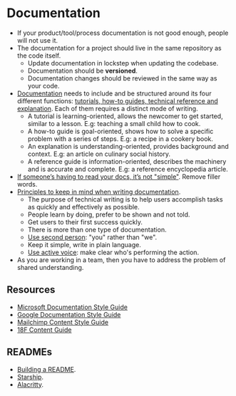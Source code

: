 # Documentation

- If your product/tool/process documentation is not good enough, people will not use it.
- The documentation for a project should live in the same repository as the code itself.
	- Update documentation in lockstep when updating the codebase.
	- Documentation should be **versioned**.
	- Documentation changes should be reviewed in the same way as your code.
- [Documentation](https://diataxis.fr/) needs to include and be structured around its four different functions: [tutorials, how-to guides, technical reference and explanation](https://documentation.divio.com/introduction/). Each of them requires a distinct mode of writing.
	- A tutorial is learning-oriented, allows the newcomer to get started, similar to a lesson. E.g: teaching a small child how to cook.
	- A how-to guide is goal-oriented, shows how to solve a specific problem with a series of steps. E.g: a recipe in a cookery book.
	- An explanation is understanding-oriented, provides background and context. E.g: an article on culinary social history.
	- A reference guide is information-oriented, describes the machinery and is accurate and complete. E.g: a reference encyclopedia article.
- [If someone’s having to read your docs, it’s not "simple"](https://justsimply.dev/). Remove filler words.
- [Principles to keep in mind when writing documentation](https://mkaz.blog/misc/notes-on-technical-writing/).
	- The purpose of technical writing is to help users accomplish tasks as quickly and effectively as possible.
	- People learn by doing, prefer to be shown and not told.
	- Get users to their first success quickly.
	- There is more than one type of documentation.
	- [Use second person](https://developers.google.com/style/person): "you" rather than "we".
	- Keep it simple, write in plain language.
	- [Use active voice](https://developers.google.com/style/voice): make clear who's performing the action.
- As you are working in a team, then you have to address the problem of shared understanding. 

## Resources

- [Microsoft Documentation Style Guide](https://docs.microsoft.com/en-us/style-guide/welcome/)
- [Google Documentation Style Guide](https://developers.google.com/style)
- [Mailchimp Content Style Guide](https://styleguide.mailchimp.com/voice-and-tone/)
- [18F Content Guide](https://content-guide.18f.gov/our-style/voice-and-tone/)

## READMEs

- [Building a README](https://readme.so/).
- [Starship](https://github.com/starship/starship).
- [Alacritty](https://github.com/alacritty/alacritty).
